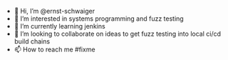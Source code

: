 - 👋 Hi, I’m @ernst-schwaiger
- 👀 I’m interested in systems programming and fuzz testing
- 🌱 I’m currently learning jenkins
- 💞️ I’m looking to collaborate on ideas to get fuzz testing into local ci/cd build chains
- 📫 How to reach me #fixme

<!---
ernst-schwaiger/ernst-schwaiger is a ✨ special ✨ repository because its `README.md` (this file) appears on your GitHub profile.
You can click the Preview link to take a look at your changes.
--->

